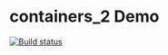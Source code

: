 # containers_2 Demo

[![Build status](https://ci.appveyor.com/api/projects/status/k4t43610ou6ebpe9?svg=true)](https://ci.appveyor.com/project/DmitriyAg1967/containers-2)